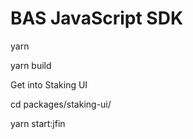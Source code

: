 BAS JavaScript SDK
==================

yarn 

yarn build

Get into Staking UI

cd packages/staking-ui/

yarn start:jfin
